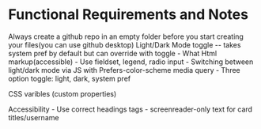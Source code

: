 # Functional Requirements and Notes
Always create a github repo in an empty folder before you start creating your files(you can use github desktop)
Light/Dark Mode toggle -- takes system pref by default but can override with toggle
    - What Html markup(accessible)
    - Use fieldset, legend, radio input
    - Switching between light/dark mode via JS with Prefers-color-scheme media query
    - Three option toggle: light, dark, system pref

CSS varibles (custom properties)


Accessibility
    - Use correct headings tags
    - screenreader-only text for card titles/username